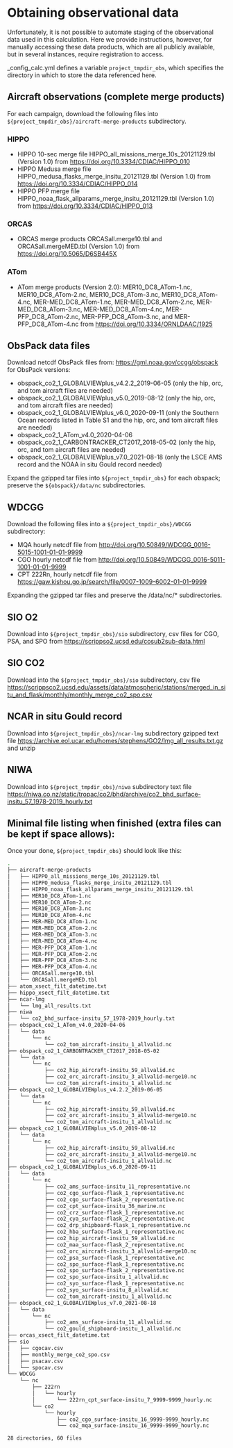 # Obtaining observational data

Unfortunately, it is not possible to automate staging of the observational data used in this calculation. Here we provide instructions, however, for manually accessing these data products, which are all publicly available, but in several instances, require registration to access.

_config_calc.yml defines a variable `project_tmpdir_obs`, which specifies the directory in which to store the data referenced here.


## Aircraft observations (complete merge products)

For each campaign, download the following files into `${project_tmpdir_obs}/aircraft-merge-products` subdirectory.

### HIPPO

- HIPPO 10-sec merge file HIPPO_all_missions_merge_10s_20121129.tbl (Version 1.0) from https://doi.org/10.3334/CDIAC/HIPPO_010
- HIPPO Medusa merge file HIPPO_medusa_flasks_merge_insitu_20121129.tbl (Version 1.0) from https://doi.org/10.3334/CDIAC/HIPPO_014
- HIPPO PFP merge file HIPPO_noaa_flask_allparams_merge_insitu_20121129.tbl (Version 1.0) from https://doi.org/10.3334/CDIAC/HIPPO_013

### ORCAS

- ORCAS merge products ORCASall.merge10.tbl and ORCASall.mergeMED.tbl (Version 1.0) from https://doi.org/10.5065/D6SB445X

### ATom

- ATom merge products (Version 2.0): 
MER10_DC8_ATom-1.nc, MER10_DC8_ATom-2.nc, MER10_DC8_ATom-3.nc, MER10_DC8_ATom-4.nc, MER-MED_DC8_ATom-1.nc, MER-MED_DC8_ATom-2.nc, 
MER-MED_DC8_ATom-3.nc, MER-MED_DC8_ATom-4.nc, MER-PFP_DC8_ATom-2.nc, MER-PFP_DC8_ATom-3.nc, and MER-PFP_DC8_ATom-4.nc 
from https://doi.org/10.3334/ORNLDAAC/1925


## ObsPack data files

Download netcdf ObsPack files from:
https://gml.noaa.gov/ccgg/obspack
for ObsPack versions:
- obspack_co2_1_GLOBALVIEWplus_v4.2.2_2019-06-05 (only the hip, orc, and tom aircraft files are needed)
- obspack_co2_1_GLOBALVIEWplus_v5.0_2019-08-12 (only the hip, orc, and tom aircraft files are needed)
- obspack_co2_1_GLOBALVIEWplus_v6.0_2020-09-11 (only the Southern Ocean records listed in Table S1 and the hip, orc, and tom aircraft files are needed)
- obspack_co2_1_ATom_v4.0_2020-04-06
- obspack_co2_1_CARBONTRACKER_CT2017_2018-05-02 (only the hip, orc, and tom aircraft files are needed)
- obspack_co2_1_GLOBALVIEWplus_v7.0_2021-08-18 (only the LSCE AMS record and the NOAA in situ Gould record needed)

Expand the gzipped tar files into `${project_tmpdir_obs}` for each obspack; preserve the `${obspack}/data/nc` subdirectories.

## WDCGG

Download the following files into a `${project_tmpdir_obs}/WDCGG` subdirectory:

- MQA hourly netcdf file from http://doi.org/10.50849/WDCGG_0016-5015-1001-01-01-9999
- CGO hourly netcdf file from http://doi.org/10.50849/WDCGG_0016-5011-1001-01-01-9999
- CPT 222Rn, hourly netcdf file from https://gaw.kishou.go.jp/search/file/0007-1009-6002-01-01-9999

Expanding the gzipped tar files and preserve the /data/nc/* subdirectories.


## SIO O2

Download into `${project_tmpdir_obs}/sio` subdirectory, csv files for CGO, PSA, and SPO from https://scrippso2.ucsd.edu/cosub2sub-data.html


## SIO CO2

Download into the `${project_tmpdir_obs}/sio` subdirectory, csv file https://scrippsco2.ucsd.edu/assets/data/atmospheric/stations/merged_in_situ_and_flask/monthly/monthly_merge_co2_spo.csv


## NCAR in situ Gould record

Download into `${project_tmpdir_obs}/ncar-lmg` subdirectory gzipped text file https://archive.eol.ucar.edu/homes/stephens/GO2/lmg_all_results.txt.gz
and unzip


## NIWA

Download into `${project_tmpdir_obs}/niwa` subdirectory text file https://niwa.co.nz/static/tropac/co2/bhd/archive/co2_bhd_surface-insitu_57_1978-2019_hourly.txt


## Minimal file listing when finished (extra files can be kept if space allows):

Once your done, `${project_tmpdir_obs}` should look like this:
```bash
.
├── aircraft-merge-products
│   ├── HIPPO_all_missions_merge_10s_20121129.tbl
│   ├── HIPPO_medusa_flasks_merge_insitu_20121129.tbl
│   ├── HIPPO_noaa_flask_allparams_merge_insitu_20121129.tbl
│   ├── MER10_DC8_ATom-1.nc
│   ├── MER10_DC8_ATom-2.nc
│   ├── MER10_DC8_ATom-3.nc
│   ├── MER10_DC8_ATom-4.nc
│   ├── MER-MED_DC8_ATom-1.nc
│   ├── MER-MED_DC8_ATom-2.nc
│   ├── MER-MED_DC8_ATom-3.nc
│   ├── MER-MED_DC8_ATom-4.nc
│   ├── MER-PFP_DC8_ATom-1.nc
│   ├── MER-PFP_DC8_ATom-2.nc
│   ├── MER-PFP_DC8_ATom-3.nc
│   ├── MER-PFP_DC8_ATom-4.nc
│   ├── ORCASall.merge10.tbl
│   └── ORCASall.mergeMED.tbl
├── atom_xsect_filt_datetime.txt
├── hippo_xsect_filt_datetime.txt
├── ncar-lmg
│   └── lmg_all_results.txt
├── niwa
│   └── co2_bhd_surface-insitu_57_1978-2019_hourly.txt
├── obspack_co2_1_ATom_v4.0_2020-04-06
│   └── data
│       └── nc
│           └── co2_tom_aircraft-insitu_1_allvalid.nc
├── obspack_co2_1_CARBONTRACKER_CT2017_2018-05-02
│   └── data
│       └── nc
│           ├── co2_hip_aircraft-insitu_59_allvalid.nc
│           ├── co2_orc_aircraft-insitu_3_allvalid-merge10.nc
│           └── co2_tom_aircraft-insitu_1_allvalid.nc
├── obspack_co2_1_GLOBALVIEWplus_v4.2.2_2019-06-05
│   └── data
│       └── nc
│           ├── co2_hip_aircraft-insitu_59_allvalid.nc
│           ├── co2_orc_aircraft-insitu_3_allvalid-merge10.nc
│           └── co2_tom_aircraft-insitu_1_allvalid.nc
├── obspack_co2_1_GLOBALVIEWplus_v5.0_2019-08-12
│   └── data
│       └── nc
│           ├── co2_hip_aircraft-insitu_59_allvalid.nc
│           ├── co2_orc_aircraft-insitu_3_allvalid-merge10.nc
│           └── co2_tom_aircraft-insitu_1_allvalid.nc
├── obspack_co2_1_GLOBALVIEWplus_v6.0_2020-09-11
│   └── data
│       └── nc
│           ├── co2_ams_surface-insitu_11_representative.nc
│           ├── co2_cgo_surface-flask_1_representative.nc
│           ├── co2_cgo_surface-flask_2_representative.nc
│           ├── co2_cpt_surface-insitu_36_marine.nc
│           ├── co2_crz_surface-flask_1_representative.nc
│           ├── co2_cya_surface-flask_2_representative.nc
│           ├── co2_drp_shipboard-flask_1_representative.nc
│           ├── co2_hba_surface-flask_1_representative.nc
│           ├── co2_hip_aircraft-insitu_59_allvalid.nc
│           ├── co2_maa_surface-flask_2_representative.nc
│           ├── co2_orc_aircraft-insitu_3_allvalid-merge10.nc
│           ├── co2_psa_surface-flask_1_representative.nc
│           ├── co2_spo_surface-flask_1_representative.nc
│           ├── co2_spo_surface-flask_2_representative.nc
│           ├── co2_spo_surface-insitu_1_allvalid.nc
│           ├── co2_syo_surface-flask_1_representative.nc
│           ├── co2_syo_surface-insitu_8_allvalid.nc
│           └── co2_tom_aircraft-insitu_1_allvalid.nc
├── obspack_co2_1_GLOBALVIEWplus_v7.0_2021-08-18
│   └── data
│       └── nc
│           ├── co2_ams_surface-insitu_11_allvalid.nc
│           └── co2_gould_shipboard-insitu_1_allvalid.nc
├── orcas_xsect_filt_datetime.txt
├── sio
│   ├── cgocav.csv
│   ├── monthly_merge_co2_spo.csv
│   ├── psacav.csv
│   └── spocav.csv
└── WDCGG
    └── nc
        ├── 222rn
        │   └── hourly
        │       └── 222rn_cpt_surface-insitu_7_9999-9999_hourly.nc
        └── co2
            └── hourly
                ├── co2_cgo_surface-insitu_16_9999-9999_hourly.nc
                └── co2_mqa_surface-insitu_16_9999-9999_hourly.nc

28 directories, 60 files
```



